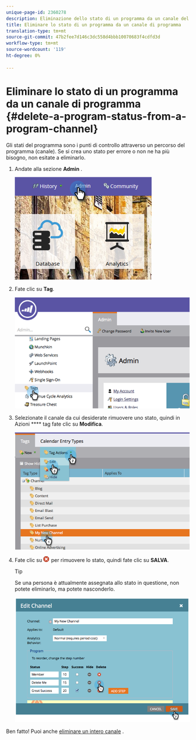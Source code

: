 ```yaml
---
unique-page-id: 2360278
description: Eliminazione dello stato di un programma da un canale del programma - Marketo Docs - Documentazione del prodotto
title: Eliminare lo stato di un programma da un canale di programma
translation-type: tm+mt
source-git-commit: 47b2fee7d146c3dc558d4bbb10070683f4cdfd3d
workflow-type: tm+mt
source-wordcount: '119'
ht-degree: 0%

---
```



# Eliminare lo stato di un programma da un canale di programma {#delete-a-program-status-from-a-program-channel}

Gli stati del programma sono i punti di controllo attraverso un percorso del programma (canale). Se si crea uno stato per errore o non ne ha più bisogno, non esitate a eliminarlo.

1. Andate alla sezione **Admin** .

   ![](assets/admin.png)

1. Fate clic su **Tag**.

   ![](assets/image2014-9-24-15-3a51-3a24.png)

1. Selezionate il canale da cui desiderate rimuovere uno stato, quindi in Azioni **** tag fate clic su **Modifica**.

   ![](assets/image2014-9-24-15-3a51-3a45.png)

1. Fate clic su ![—](assets/image2014-9-24-15-3a52-3a39.png) per rimuovere lo stato, quindi fate clic su **SALVA**.

   >[!TIP]
   >
   >Se una persona è attualmente assegnata allo stato in questione, non potete eliminarlo, ma potete nasconderlo.

   ![](assets/image2014-9-24-15-3a57-3a53.png)

Ben fatto! Puoi anche [eliminare un intero canale](delete-a-program-channel.md) .
